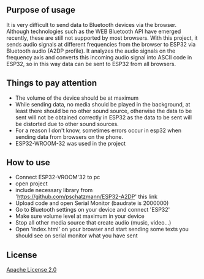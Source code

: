 ## Purpose of usage

It is very difficult to send data to Bluetooth devices via the browser. Although technologies such as the WEB Bluetooth API have emerged recently, these are still not supported by most browsers. With this project, it sends audio signals at different frequencies from the browser to ESP32 via Bluetooth audio (A2DP profile). It analyzes the audio signals on the frequency axis and converts this incoming audio signal into ASCII code in ESP32, so in this way data can be sent to ESP32 from all browsers.

## Things to pay attention

- The volume of the device should be at maximum
- While sending data, no media should be played in the background, at least there should be no other sound source, otherwise the data to be sent will not be obtained correctly in ESP32 as the data to be sent will be distorted due to other sound sources.
- For a reason I don't know, sometimes errors occur in esp32 when sending data from browsers on the phone.
- ESP32-WROOM-32 was used in the project

## How to use

- Connect ESP32-VROOM'32 to pc
- open project
- include necessary library from 'https://github.com/pschatzmann/ESP32-A2DP' this link
- Upload code and open Serial Monitor (baudrate is 2000000)
- Go to Bluetooth settings on your device and connect 'ESP32'
- Make sure volume level at maximum in your device
- Stop all other media source that create audio (music, video...)
- Open 'index.html' on your browser and start sending some texts you should see on serial monitor what you have sent 

## License

[Apache License 2.0](https://choosealicense.com/licenses/apache-2.0/)
